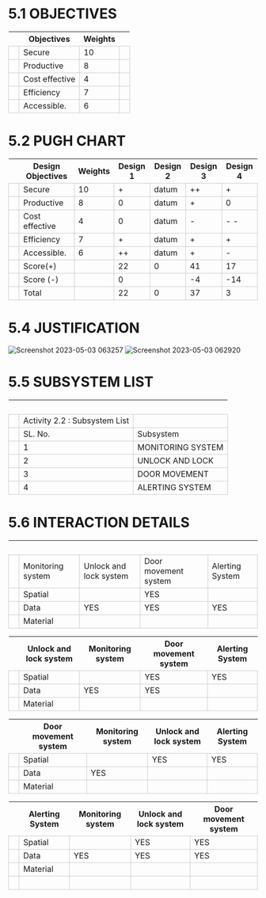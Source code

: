 # 5.1 OBJECTIVES
<html>
<body>
<!--StartFragment--><google-sheets-html-origin><style type="text/css"><!--td {border: 1px solid #cccccc;}br {mso-data-placement:same-cell;}--></style>

  | Objectives | Weights |  
-- | -- | -- | --
  | Secure | 10 |  
  | Productive | 8 |  
  | Cost effective | 4 |  
  | Efficiency | 7 |  
  | Accessible. | 6 |  

<!--EndFragment-->
</body>
</html>

# 5.2 PUGH CHART
<html>
<body>
<!--StartFragment--><google-sheets-html-origin><style type="text/css"><!--td {border: 1px solid #cccccc;}br {mso-data-placement:same-cell;}--></style>

  | Design Objectives | Weights | Design 1 | Design 2 | Design 3 | Design 4
-- | -- | -- | -- | -- | -- | --
  | Secure | 10 | + | datum | ++ | +
  | Productive | 8 | 0 | datum | + | 0
  | Cost effective | 4 | 0 | datum | - | - -
  | Efficiency | 7 | + | datum | + | +
  | Accessible. | 6 | ++ | datum | + | -
  | Score(+) |   | 22 | 0 | 41 | 17
  | Score (-) |   | 0 |   | -4 | -14
  | Total |   | 22 | 0 | 37 | 3

<!--EndFragment-->
</body>
</html>

# 5.4 JUSTIFICATION
![Screenshot 2023-05-03 063257](https://user-images.githubusercontent.com/130687780/235815743-2e7732d6-bcbe-47f7-84f7-a67509e2a50c.png)
![Screenshot 2023-05-03 062920](https://user-images.githubusercontent.com/130687780/235815427-c95c6c48-80ea-4c5d-83be-d70ab47f2ea0.png)

# 5.5 SUBSYSTEM LIST
<html>
<body>
<!--StartFragment--><google-sheets-html-origin><style type="text/css"><!--td {border: 1px solid #cccccc;}br {mso-data-placement:same-cell;}--></style>

  |   |  
-- | -- | --
  | Activity 2.2  : Subsystem List
  | SL. No. | Subsystem
  | 1 | MONITORING SYSTEM
  | 2 | UNLOCK AND LOCK
  | 3 | DOOR MOVEMENT
  | 4 | ALERTING SYSTEM

<!--EndFragment-->
</body>
</html>

# 5.6 INTERACTION DETAILS
<html>
<body>
<!--StartFragment--><google-sheets-html-origin><style type="text/css"><!--td {border: 1px solid #cccccc;}br {mso-data-placement:same-cell;}--></style>

  |   |   |   |  
-- | -- | -- | -- | --
  | Monitoring system | Unlock and lock system | Door movement system | Alerting System
  | Spatial |   | YES |  
  | Data | YES | YES | YES
  | Material |   |   |  

<!--EndFragment-->
</body>
</html>
<html>
<body>
<!--StartFragment--><google-sheets-html-origin><style type="text/css"><!--td {border: 1px solid #cccccc;}br {mso-data-placement:same-cell;}--></style>

  | Unlock and lock system | Monitoring system | Door movement system | Alerting System
-- | -- | -- | -- | --
  | Spatial |   | YES | YES
  | Data | YES | YES |  
  | Material |   |   |  

<!--EndFragment-->
</body>
</html>
<html>
<body>
<!--StartFragment--><google-sheets-html-origin><style type="text/css"><!--td {border: 1px solid #cccccc;}br {mso-data-placement:same-cell;}--></style>

  | Door movement system | Monitoring system | Unlock and lock system | Alerting System
-- | -- | -- | -- | --
  | Spatial |   | YES | YES
  | Data | YES |   |  
  | Material |   |   |  

<!--EndFragment-->
</body>
</html>
<html>
<body>
<!--StartFragment--><google-sheets-html-origin><style type="text/css"><!--td {border: 1px solid #cccccc;}br {mso-data-placement:same-cell;}--></style>

  | Alerting System | Monitoring system | Unlock and lock system | Door movement system
-- | -- | -- | -- | --
  | Spatial |   | YES | YES
  | Data | YES | YES | YES
  | Material |   |   |  
  |   |   |   |  

<!--EndFragment-->
</body>
</html>